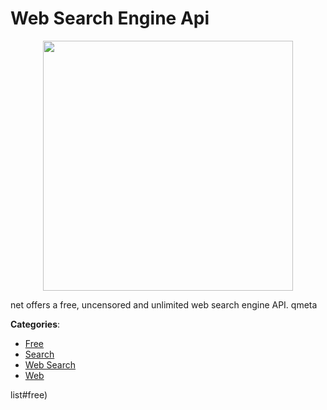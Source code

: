 # Web Search Engine Api
<p align="center">
    <img width="400" src="https://raw.githubusercontent.com/apis-list/apis-list/apis/web-search-engine-api/logo_256x256.png" />
</p>

net offers a free, uncensored and unlimited web search engine API. qmeta



**Categories**:
- [Free](https://github.com/apis-list/apis-list#free)
- [Search](https://github.com/apis-list/apis-list#search)
- [Web Search](https://github.com/apis-list/apis-list#web-search)
- [Web](https://github.com/apis-list/apis-list#web)



list#free)








